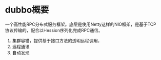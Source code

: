 # dubbo概要
一个高性能RPC分布式服务框架。底层是使用Netty这样的NIO框架，是基于TCP协议传输的，配合以Hession序列化完成RPC通信。
1. 集群容错，提供基于接口方法的透明远程调用，
2. 远程通讯
3. 自动发现